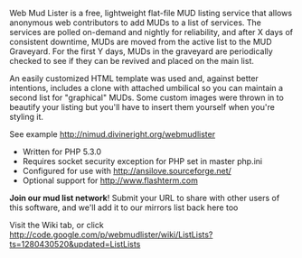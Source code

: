 Web Mud Lister is a free, lightweight flat-file MUD listing service that allows anonymous web contributors to add MUDs to a list of services.  The services are polled on-demand and nightly for reliability, and after X days of consistent downtime, MUDs are moved from the active list to the MUD Graveyard.  For the first Y days, MUDs in the graveyard are
periodically checked to see if they can be revived and placed on the main list.

An easily customized HTML template was used and, against better intentions, includes a clone with attached umbilical so you can maintain a second list for "graphical" MUDs.  Some custom images were thrown in to beautify your listing but you'll have to insert them yourself when you're styling it.

See example http://nimud.divineright.org/webmudlister


  * Written for PHP 5.3.0
  * Requires socket security exception for PHP set in master php.ini
  * Configured for use with http://ansilove.sourceforge.net/
  * Optional support for http://www.flashterm.com

**Join our mud list network**! Submit your URL to share with other users of this software, and we'll add it to our mirrors list back here too

Visit the Wiki tab, or click http://code.google.com/p/webmudlister/wiki/ListLists?ts=1280430520&updated=ListLists